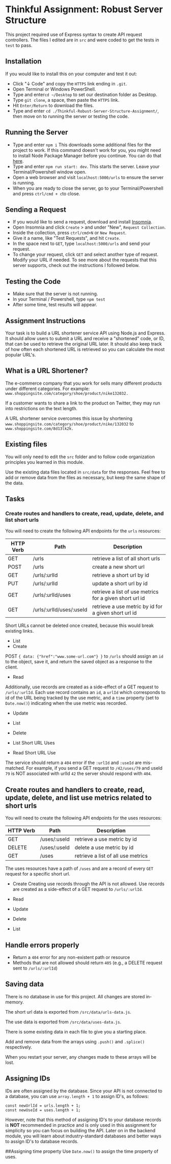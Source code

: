 Thinkful Assignment: Robust Server Structure
=============================================
This project required use of Express syntax to create API request controllers. The files I edited are in `src` and were coded to get the tests in `test` to pass. 

Installation
------------
If you would like to install this on your computer and test it out: 
* Click "↓ Code" and copy the `HTTPS` link ending in `.git`.
* Open Terminal or Windows PowerShell.
* Type and enter`cd ~/Desktop` to set our destination folder as Desktop.
* Type `git clone`, a space, then paste the `HTTPS` link. 
* Hit `Enter/Return` to download the files. 
* Type and enter `cd ./Thinkful-Robust-Server-Structure-Assignment/`, then move on to running the server or testing the code. 

Running the Server
-----------------
* Type and enter `npm i` This downloads some additional files for the project to work. If this command doesn't work for you, you might need to install Node Package Manager before you continue. You can do that [here](https://nodejs.org/en/).
* Type and enter `npm run start: dev`. This starts the server. Leave your Terminal/Powershell window open.
* Open a web browser and visit `localhost:5000/urls` to ensure the server is running. 
* When you are ready to close the server, go to your Terminal/Powershell and press `ctrl/cmd + c`to close. 

Sending a Request
-----------------
* If you would like to send a request, download and install [Insomnia](https://insomnia.rest/).
* Open Insomnia and click `Create` > and under "New", `Request Collection`.
* Inside the collection, press `ctrl/cmd+N` or `New Request`.
* Give it a name, like "Test Requests", and hit `Create`.
* In the space next to `GET`, type `localhost:5000/urls` and send your request. 
* To change your request, click `GET` and select another type of request. Modify your URL if needed. To see more about the requests that this server supports, check out the instructions I followed below. 

Testing the Code
----------------
* Make sure that the server is not running. 
* In your Terminal / Powershell, type `npm test`
* After some time, test results will appear. 



## Assignment Instructions
Your task is to build a URL shortener service API using Node.js and Express. It should allow users to submit a URL and receive a "shortened" code, or ID, that can be used to retrieve the original URL later. It should also keep track of how often each shortened URL is retrieved so you can calculate the most popular URL's.

## What is a URL Shortener?
The e-commerce company that you work for sells many different products under different categories. For example: `www.shoppingsite.com/category/shoe/product/nike132032.`

If a customer wants to share a link to the product on Twitter, they may run into restrictions on the text length.

A URL shortener service overcomes this issue by shortening `www.shoppingsite.com/category/shoe/product/nike/132032` to `www.shoppingsite.com/8d13lk2k.`

## Existing files
You will only need to edit the `src` folder and to follow code organization principles you learned in this module.

Use the existing data files located in `src/data` for the responses. Feel free to add or remove data from the files as necessary, but keep the same shape of the data.

## Tasks
### Create routes and handlers to create, read, update, delete, and list short urls
You will need to create the following API endpoints for the `urls` resources:

HTTP Verb | Path | Description
----------|------|------------
GET | /urls | retrieve a list of all short urls
POST | /urls | create a new short url
GET | /urls/:urlId | retrieve a short url by id
PUT | /urls/:urlId | update a short url by id
GET | /urls/:urlId/uses | retrieve a list of use metrics for a given short url id
GET | /urls/:urlId/uses/:useId | retrieve a use metric by id for a given short url id

Short URLs cannot be deleted once created, because this would break existing links.

* List
* Create

POST `{ data: {"href":"www.some-url.com"} }` to `/urls` should assign an `id` to the object, save it, and return the saved object as a response to the client.

* Read

Additionally, use records are created as a side-effect of a GET request to `/urls/:urlId`. Each use record contains an `id`, a `urlId` which corresponds to id of the URL being tracked by the use metric, and a `time` property (set to `Date.now()`) indicating when the use metric was recorded.

* Update

* List

* Delete

* List Short URL Uses

* Read Short URL Use

The service should return a `404` error if the `:urlId` and `:useId` are mis-matched. For example, if you send a GET request to `/42/uses/79` and useId `79` is NOT associated with urlId `42` the server should respond with `404`.

## Create routes and handlers to create, read, update, delete, and list use metrics related to short urls
You will need to create the following API endpoints for the uses resources:

HTTP Verb |	Path | Description
----------|------|------------
GET | /uses/:useId | retrieve a use metric by id
DELETE | /uses/:useId | delete a use metric by id
GET | /uses | retrieve a list of all use metrics

The uses resources have a path of `/uses` and are a record of every `GET` request for a specific short url.

* Create
Creating use records through the API is not allowed. Use records are created as a side-effect of a GET request to `/urls/:urlId`.

* Read

* Update

* Delete

* List

## Handle errors properly
* Return a `404` error for any non-existent path or resource
* Methods that are not allowed should return `405` (e.g., a DELETE request sent to `/urls/:urlId`)

## Saving data
There is no database in use for this project. All changes are stored in-memory.

The short url data is exported from `/src/data/urls-data.js`.

The use data is exported from `/src/data/uses-data.js`.

There is some existing data in each file to give you a starting place.

Add and remove data from the arrays using `.push()` and `.splice()` respectively.

When you restart your server, any changes made to these arrays will be lost.

## Assigning IDs
IDs are often assigned by the database. Since your API is not connected to a database, you can use `array.length + 1` to assign ID's, as follows:

```
const newUrlId = urls.length + 1;
const newUseId = uses.length + 1;
```
However, note that this method of assigning ID's to your database records is **NOT** recommended in practice and is only used in this assignment for simplicity so you can focus on building the API. Later on in the backend module, you will learn about industry-standard databases and better ways to assign ID's to database records.

##Assigning time property
Use `Date.now()` to assign the time property of uses.